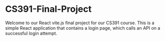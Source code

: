 # CS391-Final-Project

Welcome to our React vite.js final project for our CS391 course. This is a simple 
React application that contains a login page, which calls an API on a successful
login attempt.
